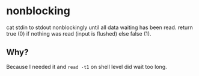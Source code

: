 # nonblocking

cat stdin to stdout nonblockingly until all data waiting has been read.
return true (0) if nothing was read (input is flushed) else false (1).

## Why?

Because I needed it and `read -t1` on shell level did wait too long.
